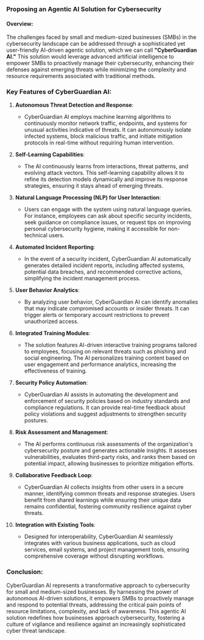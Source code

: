 ### Proposing an Agentic AI Solution for Cybersecurity

#### Overview:

The challenges faced by small and medium-sized businesses (SMBs) in the cybersecurity landscape can be addressed through
a sophisticated yet user-friendly AI-driven agentic solution, which we can call **"CyberGuardian AI."** This solution
would leverage advanced artificial intelligence to empower SMBs to proactively manage their cybersecurity, enhancing
their defenses against emerging threats while minimizing the complexity and resource requirements associated with
traditional methods.

### Key Features of CyberGuardian AI:

1. **Autonomous Threat Detection and Response**:
    - CyberGuardian AI employs machine learning algorithms to continuously monitor network traffic, endpoints, and
      systems for unusual activities indicative of threats. It can autonomously isolate infected systems, block
      malicious traffic, and initiate mitigation protocols in real-time without requiring human intervention.

2. **Self-Learning Capabilities**:
    - The AI continuously learns from interactions, threat patterns, and evolving attack vectors. This self-learning
      capability allows it to refine its detection models dynamically and improve its response strategies, ensuring it
      stays ahead of emerging threats.

3. **Natural Language Processing (NLP) for User Interaction**:
    - Users can engage with the system using natural language queries. For instance, employees can ask about specific
      security incidents, seek guidance on compliance issues, or request tips on improving personal cybersecurity
      hygiene, making it accessible for non-technical users.

4. **Automated Incident Reporting**:
    - In the event of a security incident, CyberGuardian AI automatically generates detailed incident reports, including
      affected systems, potential data breaches, and recommended corrective actions, simplifying the incident management
      process.

5. **User Behavior Analytics**:
    - By analyzing user behavior, CyberGuardian AI can identify anomalies that may indicate compromised accounts or
      insider threats. It can trigger alerts or temporary account restrictions to prevent unauthorized access.

6. **Integrated Training Modules**:
    - The solution features AI-driven interactive training programs tailored to employees, focusing on relevant threats
      such as phishing and social engineering. The AI personalizes training content based on user engagement and
      performance analytics, increasing the effectiveness of training.

7. **Security Policy Automation**:
    - CyberGuardian AI assists in automating the development and enforcement of security policies based on industry
      standards and compliance regulations. It can provide real-time feedback about policy violations and suggest
      adjustments to strengthen security postures.

8. **Risk Assessment and Management**:
    - The AI performs continuous risk assessments of the organization's cybersecurity posture and generates actionable
      insights. It assesses vulnerabilities, evaluates third-party risks, and ranks them based on potential impact,
      allowing businesses to prioritize mitigation efforts.

9. **Collaborative Feedback Loop**:
    - CyberGuardian AI collects insights from other users in a secure manner, identifying common threats and response
      strategies. Users benefit from shared learnings while ensuring their unique data remains confidential, fostering
      community resilience against cyber threats.

10. **Integration with Existing Tools**:
    - Designed for interoperability, CyberGuardian AI seamlessly integrates with various business applications, such as
      cloud services, email systems, and project management tools, ensuring comprehensive coverage without disrupting
      workflows.

### Conclusion:

CyberGuardian AI represents a transformative approach to cybersecurity for small and medium-sized businesses. By
harnessing the power of autonomous AI-driven solutions, it empowers SMBs to proactively manage and respond to potential
threats, addressing the critical pain points of resource limitations, complexity, and lack of awareness. This agentic AI
solution redefines how businesses approach cybersecurity, fostering a culture of vigilance and resilience against an
increasingly sophisticated cyber threat landscape.